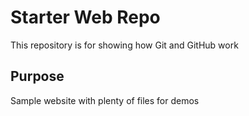 # Starter Web Repo

This repository is for showing how Git and GitHub work

## Purpose


Sample website with plenty of files for demos
